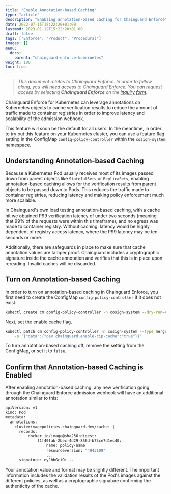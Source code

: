 ```yaml
---
title: "Enable Annotation-based Caching"
type: "article"
description: "Enabling annotation-based caching for Chainguard Enforce"
date: 2022-07-15T15:22:20+01:00
lastmod: 2023-01-12T15:22:20+01:00
draft: false
tags: ["Enforce", "Product", "Procedural"]
images: []
menu:
  docs:
    parent: "chainguard-enforce-kubernetes"
weight: 100
toc: true
---
```


> _This document relates to Chainguard Enforce. In order to follow along, you will need access to Chainguard Enforce. You can request access by selecting **Chainguard Enforce** on the [inquiry form](https://www.chainguard.dev/contact?utm_source=docs)._

Chainguard Enforce for Kubernetes can leverage annotations on Kubernetes objects to cache verification results to reduce the amount of traffic made to container registries in order to improve latency and scalability of the admission webhook.

This feature will soon be the default for all users. In the meantime, in order to try out this feature on your Kubernetes cluster, you can use a feature flag setting in the ConfigMap `config-policy-controller` within the `cosign-system` namespace.

## Understanding Annotation-based Caching

Because a Kubernetes Pod usually receives most of its images passed down from parent objects like `StatefulSets` or `ReplicaSets`, enabling annotation-based caching allows for the verification results from parent objects to be passed down to Pods. This reduces the traffic made to container registries, reducing latency and making policy enforcement much more scalable.

In Chainguard's own load testing annotation-based caching, with a cache hit we obtained P99 verification latency of under two seconds (meaning that 99% of the requests were within this timeframe), and no egress was made to container registry. Without caching, latency would be highly dependent of registry access latency, where the P99 latency may be ten seconds or more. 

Additionally, there are safeguards in place to make sure that cache annotation values are tamper proof. Chainguard includes a cryptographic signature inside the cache annotation and verifies that this is in place upon rereading. Invalid caches will be discarded.

## Turn on Annotation-based Caching

In order to turn on annotation-based caching in Chainguard Enforce, you first need to create the ConfigMap `config-policy-controller` if it does not exist.

```sh
kubectl create cm config-policy-controller -n cosign-system --dry-run=client -o yaml | kubectl apply -f -
```

Next, set the enable cache flag.


```sh
kubectl patch cm config-policy-controller -n cosign-system --type merge \
    -p '{"data":{"dev.chainguard.enable-cip-cache":"true"}}'
```

To turn annotation-based caching off, remove the setting from the ConfigMap, or set it to `false`.

## Confirm that Annotation-based Caching is Enabled

After enabling annotation-based caching, any new verification going through the Chainguard Enforce admission webhook will have an additional annotation similar to this:

```sh
apiVersion: v1
kind: Pod
metadata:
  annotations:
    clusterimagepolicies.chainguard.dev/cache: |
      records:
          docker.io/image@sha256:digest:
              f1f40fab-2bec-4d29-856d-b75ce7d1ec40:
                  name: policy-name
                  resourceversion: "4943109"
                  ...
      signature: eyJhbGciOi...
```

Your annotation value and format may be slightly different. The important information includes the validation results of the Pod's images against the different policies, as well as a cryptographic signature confirming the authenticity of the cache.
